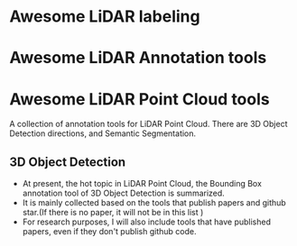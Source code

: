 # Awesome LiDAR labeling
# Awesome LiDAR Annotation tools
# Awesome LiDAR Point Cloud tools

A collection of annotation tools for LiDAR Point Cloud. There are 3D Object Detection directions, and Semantic Segmentation.

## 3D Object Detection
- At present, the hot topic in LiDAR Point Cloud, the Bounding Box annotation tool of 3D Object Detection is summarized.
- It is mainly collected based on the tools that publish papers and github star.(If there is no paper, it will not be in this list
)
- For research purposes, I will also include tools that have published papers, even if they don't publish github code.
